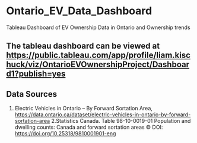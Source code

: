 # Ontario_EV_Data_Dashboard
 Tableau Dashboard of EV Ownership Data in Ontario and Ownership trends

## The tableau dashboard can be viewed at https://public.tableau.com/app/profile/liam.kischuck/viz/OntarioEVOwnershipProject/Dashboard1?publish=yes

## Data Sources

1. Electric Vehicles in Ontario – By Forward Sortation Area, https://data.ontario.ca/dataset/electric-vehicles-in-ontario-by-forward-sortation-area
2.Statistics Canada. Table 98-10-0019-01  Population and dwelling counts: Canada and forward sortation areas ©
DOI: https://doi.org/10.25318/9810001901-eng
